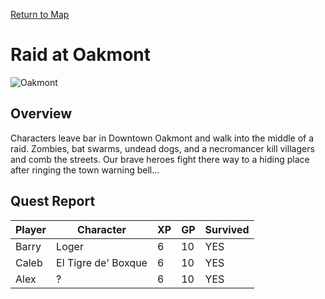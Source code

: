 [Return to Map](https://barry4356.pythonanywhere.com/aof_interactive_map?showBattles=on)

# Raid at Oakmont
![Oakmont](../static/images/DowntownOakmont1.jpg "Oakmont")

## Overview
Characters leave bar in Downtown Oakmont and walk into the middle of a raid. Zombies, bat swarms, undead dogs, and a necromancer kill villagers and comb the streets. Our brave heroes fight there way to a hiding place after ringing the town warning bell...
## Quest Report
| Player | Character | XP | GP | Survived |
| --- | --- | --- | --- | --- |
| Barry | Loger | 6 | 10 | YES | 
| Caleb | El Tigre de' Boxque | 6 | 10 | YES | 
| Alex | ? | 6 | 10 | YES | 
